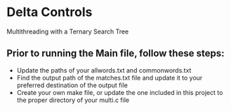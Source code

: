 # Delta Controls
Multithreading with a Ternary Search Tree


## Prior to running the Main file, follow these steps:

- Update the paths of your allwords.txt and commonwords.txt
- Find the output path of the matches.txt file and update it to your preferred destination of the output file
- Create your own make file, or update the one included in this project to the proper directory of your multi.c file
